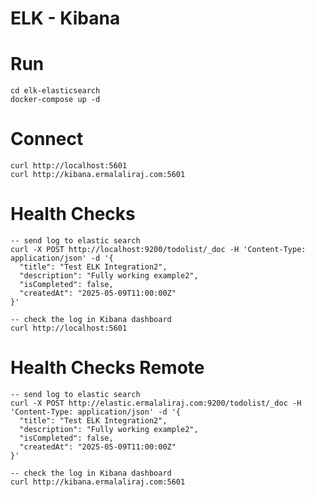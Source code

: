 # ELK - Kibana

# Run
    cd elk-elasticsearch
	docker-compose up -d

# Connect
	curl http://localhost:5601
    curl http://kibana.ermalaliraj.com:5601

# Health Checks
    -- send log to elastic search
	curl -X POST http://localhost:9200/todolist/_doc -H 'Content-Type: application/json' -d '{
      "title": "Test ELK Integration2",
      "description": "Fully working example2",
      "isCompleted": false,
      "createdAt": "2025-05-09T11:00:00Z"
    }'

    -- check the log in Kibana dashboard
    curl http://localhost:5601

# Health Checks Remote
    -- send log to elastic search
	curl -X POST http://elastic.ermalaliraj.com:9200/todolist/_doc -H 'Content-Type: application/json' -d '{
      "title": "Test ELK Integration2",
      "description": "Fully working example2",
      "isCompleted": false,
      "createdAt": "2025-05-09T11:00:00Z"
    }'

    -- check the log in Kibana dashboard
    curl http://kibana.ermalaliraj.com:5601